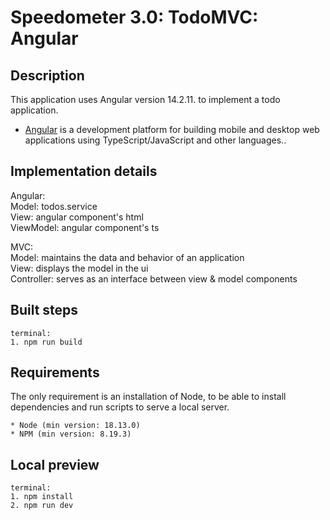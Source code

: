 # Speedometer 3.0: TodoMVC: Angular

## Description

This application uses Angular version 14.2.11. to implement a todo application.

-   [Angular](https://angular.io/) is a development platform for building mobile and desktop web applications
    using TypeScript/JavaScript and other languages..

## Implementation details

Angular:\
Model: todos.service\
View: angular component's html\
ViewModel: angular component's ts

MVC:\
Model: maintains the data and behavior of an application\
View: displays the model in the ui\
Controller: serves as an interface between view & model components

## Built steps

```
terminal:
1. npm run build
```

## Requirements

The only requirement is an installation of Node, to be able to install dependencies and run scripts to serve a local server.

```
* Node (min version: 18.13.0)
* NPM (min version: 8.19.3)
```

## Local preview

```
terminal:
1. npm install
2. npm run dev
```
